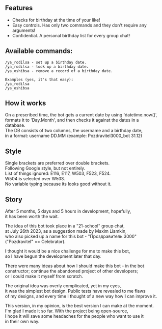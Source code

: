 ## Features  

- Checks for birthday at the time of your like!  
- Easy controls. Has only two commands and they don't require any arguments!  
- Confidential. A personal birthday list for every group chat!  

## Available commands:  

    /ya_rodilsa - set up a birthday date.  
    /ya_rodilsa - look up a birthday date.  
    /ya_oshibsa - remove a record of a birthday date.  

    Examples (yes, it's that easy):  
    /ya_rodilsa  
    /ya_oshibsa  

## How it works  

On a prescribed time, the bot gets a current date by using 'datetime.now()',  
formats it to 'Day.Month', and then checks it against the dates in a database.  
The DB consists of two columns, the username and a birthday date,  
in a format: username DD.MM (example: Pozdravitel3000_bot 31.12)  

## Style  

Single brackets are preferred over double brackets.  
Following Google style, but not entirely.  
List of things ignored: E116, E117, W503, F523, F524.  
W504 is selected over W503.  
No variable typing because its looks good without it.  

## Story  

After 5 months, 5 days and 5 hours in development, hopefully,  
it has been worth the wait.  

The idea of this bot took place in a "21-school" group chat,  
at July 26th  2023, as a suggestion made by Maxim Liamkin,  
who also picked up a name for this bot - "Проздравитель 3000"  
("Pozdravitel" == Celebrator).  

I thought it would be a nice challenge for me to make this bot,  
so I have begun the development later that day.  

There were many ideas about how I should make this bot - in the bot  
constructor; continue the abandoned project of other developers;  
or I could make it myself from scratch.  

The original idea was overly complicated, yet in my eyes,  
it was the simplest bot design. Public tests have revealed to me flaws  
of my designs, and every time I thought of a new way how I can improve it.  

This version, in my opinion, is the best version I can make at the moment.  
I'm glad I made it so far. With the project being open-source,  
I hope it will save some headaches for the people who want to use it  
in their own way.  